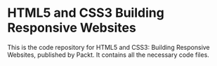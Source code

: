 # HTML5 and CSS3 Building Responsive Websites
This is the code repository for HTML5 and CSS3: Building Responsive Websites, published by Packt. It contains all the necessary code files.
